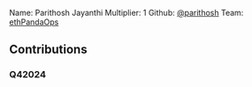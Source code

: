 Name: Parithosh Jayanthi
Multiplier: 1
Github: [@parithosh](https://github.com/parithosh)
Team: [ethPandaOps](https://github.com/ethpandaops)

## Contributions
### Q42024
